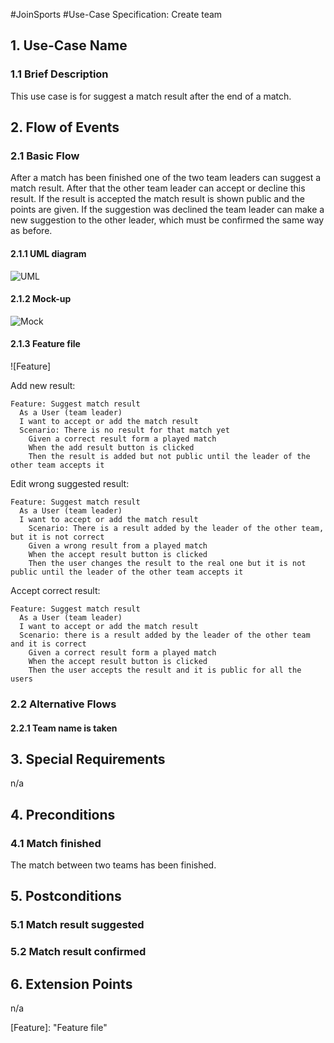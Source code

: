 #JoinSports
#Use-Case Specification: Create team

## 1. Use-Case Name 
### 1.1 Brief Description
This use case is for suggest a match result after the end of a match.

## 2. Flow of Events
### 2.1 Basic Flow 
After a match has been finished one of the two team leaders can suggest a match result. 
After that the other team leader can accept or decline this result. 
If the result is accepted the match result is shown public and the points are given. 
If the suggestion was declined the team leader can make a new suggestion to the other leader, 
which must be confirmed the same way as before.

#### 2.1.1 UML diagram
![UML]

#### 2.1.2 Mock-up 
![Mock]

#### 2.1.3 Feature file
![Feature]

Add new result:
```cucumber
Feature: Suggest match result
  As a User (team leader)
  I want to accept or add the match result
  Scenario: There is no result for that match yet
    Given a correct result form a played match  
    When the add result button is clicked
    Then the result is added but not public until the leader of the other team accepts it
```

Edit wrong suggested result:
```cucumber
Feature: Suggest match result
  As a User (team leader)
  I want to accept or add the match result
    Scenario: There is a result added by the leader of the other team, but it is not correct
    Given a wrong result from a played match
    When the accept result button is clicked
    Then the user changes the result to the real one but it is not public until the leader of the other team accepts it
```

Accept correct result:
```cucumber
Feature: Suggest match result
  As a User (team leader)
  I want to accept or add the match result
  Scenario: there is a result added by the leader of the other team and it is correct
    Given a correct result form a played match
    When the accept result button is clicked
    Then the user accepts the result and it is public for all the users
```


### 2.2 Alternative Flows
#### 2.2.1 Team name is taken


## 3. Special Requirements
n/a

## 4. Preconditions
### 4.1 Match finished
The match between two teams has been finished.

## 5. Postconditions
### 5.1 Match result suggested

### 5.2	Match result confirmed

## 6. Extension Points
n/a

<!-- picture links -->
[UML]: https://github.com/JoinSports/Documentation/blob/master/UC/suggest%20match%20result.png "UML Diagram"
[Mock]: https://github.com/JoinSports/Documentation/blob/master/UC/Mockup%20suggest%20team%20result.png "Mock-Up"
[Feature]:  "Feature file"
